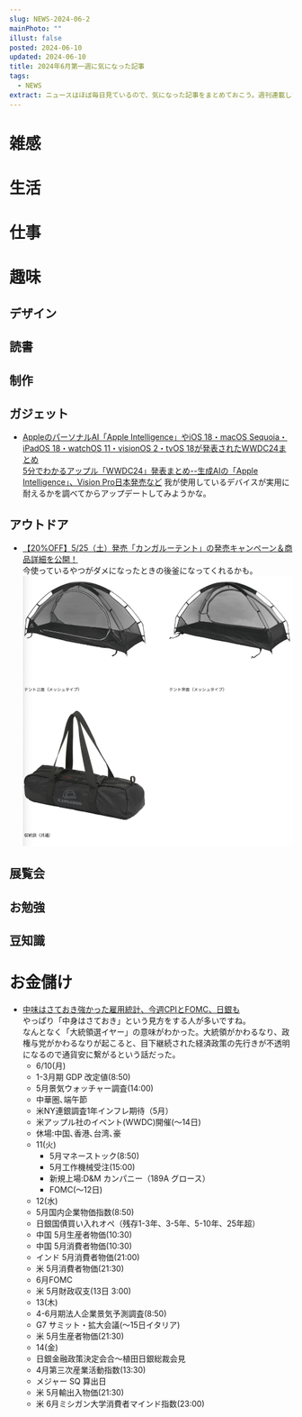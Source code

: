 ```yaml
---
slug: NEWS-2024-06-2
mainPhoto: ""
illust: false
posted: 2024-06-10
updated: 2024-06-10
title: 2024年6月第一週に気になった記事
tags:
  - NEWS
extract: ニュースはほぼ毎日見ているので、気になった記事をまとめておこう。週刊連載したい。
---
```


# 雑感

# 生活

# 仕事

# 趣味

## デザイン

## 読書

## 制作


## ガジェット

- [AppleのパーソナルAI「Apple Intelligence」やiOS 18・macOS Sequoia・iPadOS 18・watchOS 11・visionOS 2・tvOS 18が発表されたWWDC24まとめ](https://gigazine.net/news/20240611-apple-wwdc24/)  
  [5分でわかるアップル「WWDC24」発表まとめ--生成AIの「Apple Intelligence」、Vision Pro日本発売など](https://japan.cnet.com/article/35219928/)
  我が使用しているデバイスが実用に耐えるかを調べてからアップデートしてみようかな。

## アウトドア

- [【20%OFF】5/25（土）発売「カンガルーテント」の発売キャンペーン＆商品詳細を公開！](https://vastland.co.jp/blogs/special/kangaroo-tent-teaser)  
  今使っているやつがダメになったときの後釜になってくれるかも。  
  ![テントコットの外観](../../images/news/2024-06-10-NEWS/2024-06-10-NEWS-1.png)

## 展覧会

## お勉強

## 豆知識

# お金儲け

- [中味はさておき強かった雇用統計、今週CPIとFOMC、日銀も](http://hiroko.yutaka-shoji.co.jp/2024/06/cpifomc.html)  
  やっぱり「中身はさておき」という見方をする人が多いですね。  
  なんとなく「大統領選イヤー」の意味がわかった。大統領がかわるなり、政権与党がかわるなりが起こると、目下継続された経済政策の先行きが不透明になるので通貨安に繋がるという話だった。
  -  6/10(月)
    - 1-3月期 GDP 改定値(8:50)
    - 5月景気ウォッチャー調査(14:00)
    - 中華圏､端午節
    - 米NY連銀調査1年インフレ期待（5月）
    - 米アップル社のイベント(WWDC)開催(〜14日)
    - 休場:中国､香港､台湾､豪
  - 11(火)
    - 5月マネーストック(8:50)
    - 5月工作機械受注(15:00)
    - 新規上場:D&M カンパニー（189A グロース）
    - FOMC(〜12日)
   - 12(水)
    - 5月国内企業物価指数(8:50)
    - 日銀国債買い入れオペ（残存1-3年、3-5年、5-10年、25年超）
    - 中国 5月生産者物価(10:30)
    - 中国 5月消費者物価(10:30)
    - インド 5月消費者物価(21:00)
    - 米 5月消費者物価(21:30)
    - 6月FOMC
    - 米 5月財政収支(13日 3:00)
   - 13(木)
    - 4-6月期法人企業景気予測調査(8:50)
    - G7 サミット・拡大会議(〜15日イタリア)
    - 米 5月生産者物価(21:30)
   - 14(金)
    - 日銀金融政策決定会合～植田日銀総裁会見
    - 4月第三次産業活動指数(13:30)
    - メジャー SQ 算出日
    - 米 5月輸出入物価(21:30)
    - 米 6月ミシガン大学消費者マインド指数(23:00)
